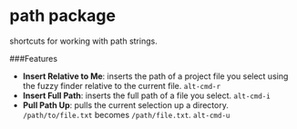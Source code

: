 # path package

shortcuts for working with path strings.

###Features
- **Insert Relative to Me**: inserts the path of a project file you select
using the fuzzy finder relative
to the current file. `alt-cmd-r`
- **Insert Full Path**: inserts the full path of a file you select. `alt-cmd-i`
- **Pull Path Up**: pulls the current selection up a directory. `/path/to/file.txt`
becomes `/path/file.txt`. `alt-cmd-u`
